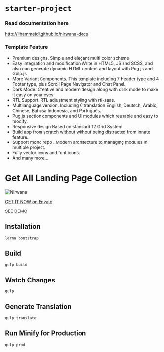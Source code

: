 # `starter-project`

### Read documentation here
http://ilhammeidi.github.io/nirwana-docs

### Template Feature
- Premium designs. Simple and elegant multi color scheme
- Easy integration and modification Write in HTML5, JS and SCSS, and also can generate dynamic HTML content and layout with Pug.js and Gulp.js
- More Variant Components. This template including 7 Header type and 4 Footer type, plus Scroll Page Navigator and Chat Panel.
- Dark Mode. Creative and modern design along with dark mode to make it easy on your eyes.
- RTL Support. RTL adjustment styling with rtl-saas.
- Multilanguage version. Including 6 translation English, Deutsch, Arabic, Chinese, Bahasa Indonesia, and Português.
- Pug.js section components and UI modules which reusable and easy to modify.
- Responsive design Based on standard 12 Grid System
- Build app from scratch without without being distracted from innate feature.
- Support mono repo . Modern architecture to managing modules in multiple project.
- Fully vector icons and font icons.
- And many more…

# Get All Landing Page Collection
![Nirwana](https://ilhammeidi.github.io/nirwana-docs/images/banner.jpg)

[GET IT NOW on Envato](https://themeforest.net/user/ilhammeidi/portfolio)

[SEE DEMO](http://nirwana.vercel.app/)

## Installation

```
lerna bootstrap
```

## Build

```
gulp build
```

## Watch Changes

```
gulp
```

## Generate Translation

```
gulp translate
```

## Run Minify for Production

```
gulp prod
```
